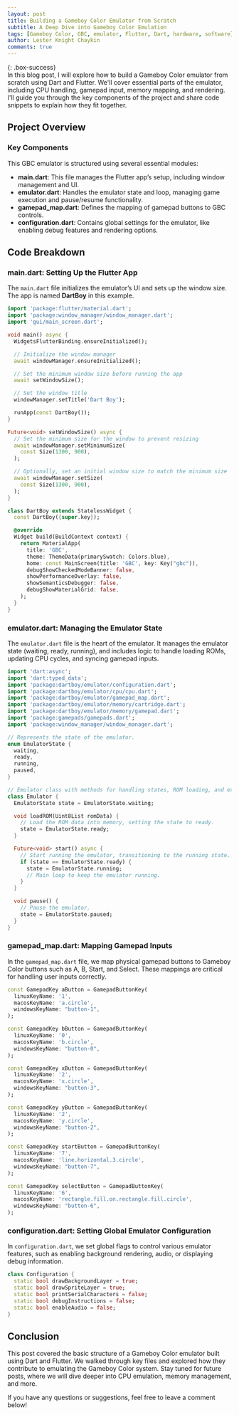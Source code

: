 ```yaml
---
layout: post  
title: Building a Gameboy Color Emulator from Scratch  
subtitle: A Deep Dive into Gameboy Color Emulation  
tags: [Gameboy Color, GBC, emulator, Flutter, Dart, hardware, software]  
author: Lester Knight Chaykin  
comments: true  
---
```


{: .box-success}  
In this blog post, I will explore how to build a Gameboy Color emulator from scratch using Dart and Flutter. We'll cover essential parts of the emulator, including CPU handling, gamepad input, memory mapping, and rendering. I'll guide you through the key components of the project and share code snippets to explain how they fit together.

## Project Overview

### Key Components

This GBC emulator is structured using several essential modules:
- **main.dart**: This file manages the Flutter app’s setup, including window management and UI.
- **emulator.dart**: Handles the emulator state and loop, managing game execution and pause/resume functionality.
- **gamepad_map.dart**: Defines the mapping of gamepad buttons to GBC controls.
- **configuration.dart**: Contains global settings for the emulator, like enabling debug features and rendering options.

## Code Breakdown

### main.dart: Setting Up the Flutter App

The ```main.dart``` file initializes the emulator’s UI and sets up the window size. The app is named **DartBoy** in this example.

```dart  
import 'package:flutter/material.dart';  
import 'package:window_manager/window_manager.dart';  
import 'gui/main_screen.dart';

void main() async {  
  WidgetsFlutterBinding.ensureInitialized();

  // Initialize the window manager  
  await windowManager.ensureInitialized();

  // Set the minimum window size before running the app  
  await setWindowSize();

  // Set the window title  
  windowManager.setTitle('Dart Boy');

  runApp(const DartBoy());  
}

Future<void> setWindowSize() async {  
  // Set the minimum size for the window to prevent resizing  
  await windowManager.setMinimumSize(  
    const Size(1300, 900),  
  );

  // Optionally, set an initial window size to match the minimum size  
  await windowManager.setSize(  
    const Size(1300, 900),  
  );  
}

class DartBoy extends StatelessWidget {  
  const DartBoy({super.key});

  @override  
  Widget build(BuildContext context) {  
    return MaterialApp(  
      title: 'GBC',  
      theme: ThemeData(primarySwatch: Colors.blue),  
      home: const MainScreen(title: 'GBC', key: Key("gbc")),  
      debugShowCheckedModeBanner: false,  
      showPerformanceOverlay: false,  
      showSemanticsDebugger: false,  
      debugShowMaterialGrid: false,  
    );  
  }  
}  
```

### emulator.dart: Managing the Emulator State

The ```emulator.dart``` file is the heart of the emulator. It manages the emulator state (waiting, ready, running), and includes logic to handle loading ROMs, updating CPU cycles, and syncing gamepad inputs.

```dart  
import 'dart:async';  
import 'dart:typed_data';  
import 'package:dartboy/emulator/configuration.dart';  
import 'package:dartboy/emulator/cpu/cpu.dart';  
import 'package:dartboy/emulator/gamepad_map.dart';  
import 'package:dartboy/emulator/memory/cartridge.dart';  
import 'package:dartboy/emulator/memory/gamepad.dart';  
import 'package:gamepads/gamepads.dart';  
import 'package:window_manager/window_manager.dart';

// Represents the state of the emulator.  
enum EmulatorState {  
  waiting,  
  ready,  
  running,  
  paused,  
}

// Emulator class with methods for handling states, ROM loading, and execution.  
class Emulator {  
  EmulatorState state = EmulatorState.waiting;

  void loadROM(Uint8List romData) {  
    // Load the ROM data into memory, setting the state to ready.  
    state = EmulatorState.ready;  
  }

  Future<void> start() async {  
    // Start running the emulator, transitioning to the running state.  
    if (state == EmulatorState.ready) {  
      state = EmulatorState.running;  
      // Main loop to keep the emulator running.  
    }  
  }

  void pause() {  
    // Pause the emulator.  
    state = EmulatorState.paused;  
  }  
}  
```

### gamepad_map.dart: Mapping Gamepad Inputs

In the ```gamepad_map.dart``` file, we map physical gamepad buttons to Gameboy Color buttons such as A, B, Start, and Select. These mappings are critical for handling user inputs correctly.

```dart  
const GamepadKey aButton = GamepadButtonKey(  
  linuxKeyName: '1',  
  macosKeyName: 'a.circle',  
  windowsKeyName: "button-1",  
);

const GamepadKey bButton = GamepadButtonKey(  
  linuxKeyName: '0',  
  macosKeyName: 'b.circle',  
  windowsKeyName: "button-0",  
);

const GamepadKey xButton = GamepadButtonKey(  
  linuxKeyName: '2',  
  macosKeyName: 'x.circle',  
  windowsKeyName: "button-3",  
);

const GamepadKey yButton = GamepadButtonKey(  
  linuxKeyName: '2',  
  macosKeyName: 'y.circle',  
  windowsKeyName: "button-2",  
);

const GamepadKey startButton = GamepadButtonKey(  
  linuxKeyName: '7',  
  macosKeyName: 'line.horizontal.3.circle',  
  windowsKeyName: "button-7",  
);

const GamepadKey selectButton = GamepadButtonKey(  
  linuxKeyName: '6',  
  macosKeyName: 'rectangle.fill.on.rectangle.fill.circle',  
  windowsKeyName: "button-6",  
);  
```

### configuration.dart: Setting Global Emulator Configuration

In ```configuration.dart```, we set global flags to control various emulator features, such as enabling background rendering, audio, or displaying debug information.

```dart  
class Configuration {  
  static bool drawBackgroundLayer = true;  
  static bool drawSpriteLayer = true;  
  static bool printSerialCharacters = false;  
  static bool debugInstructions = false;  
  static bool enableAudio = false;  
}  
```

## Conclusion

This post covered the basic structure of a Gameboy Color emulator built using Dart and Flutter. We walked through key files and explored how they contribute to emulating the Gameboy Color system. Stay tuned for future posts, where we will dive deeper into CPU emulation, memory management, and more.

If you have any questions or suggestions, feel free to leave a comment below!
